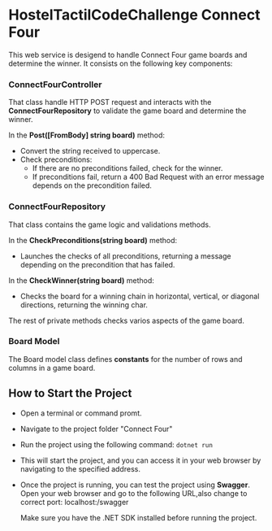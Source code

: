 # HostelTactilCodeChallenge Connect Four

This web service is desigend to handle Connect Four game boards and determine the winner. It consists on the following key components:

### ConnectFourController

That class handle HTTP POST request and interacts with the **ConnectFourRepository** to validate the game board and determine the winner.

In the **Post([FromBody] string board)** method:

- Convert the string received to uppercase.
- Check preconditions:
  - If there are no preconditions failed, check for the winner.
  - If preconditions fail, return a 400 Bad Request with an error message depends on the precondition failed.

### ConnectFourRepository

That class contains the game logic and validations methods.

In the **CheckPreconditions(string board)** method:

- Launches the checks of all preconditions, returning a message depending on the precondition that has failed.

In the **CheckWinner(string board)** method:

- Checks the board for a winning chain in horizontal, vertical, or diagonal directions, returning the winning char.

The rest of private methods checks varios aspects of the game board.

### Board Model

The Board model class defines **constants** for the number of rows and columns in a game board.

## How to Start the Project

- Open a terminal or command promt.
- Navigate to the project folder "Connect Four"
- Run the project using the following command:
  `dotnet run`
- This will start the project, and you can access it in your web browser by navigating to the specified address.
- Once the project is running, you can test the project using **Swagger**. Open your web browser and go to the following URL,also change to correct port:
  localhost:<PORT>/swagger

  Make sure you have the .NET SDK installed before running the project.
